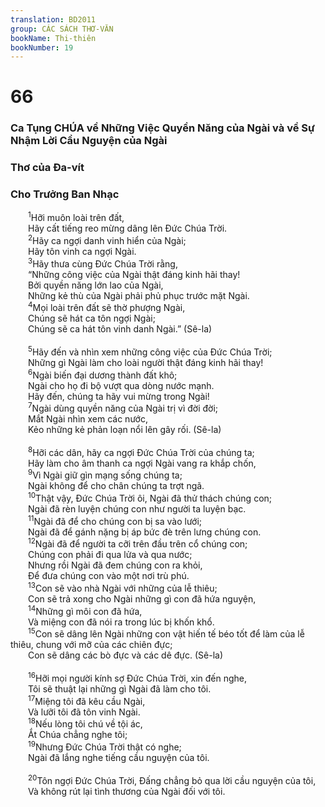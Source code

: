 ```yaml
---
translation: BD2011
group: CÁC SÁCH THƠ-VĂN
bookName: Thi-thiên 
bookNumber: 19
---
```


<div class="title"><h1>66</h1><h3>Ca Tụng CHÚA về Những Việc Quyền Năng của Ngài và về Sự Nhậm Lời Cầu Nguyện của Ngài</h3><h3>Thơ của Ða-vít</h3><h3>Cho Trưởng Ban Nhạc</h3></div>
<span class="verse thi_66_1">  <sup>1</sup>Hỡi muôn loài trên đất,<br/>  Hãy cất tiếng reo mừng dâng lên Ðức Chúa Trời.<br/></span>
<span class="verse thi_66_2">  <sup>2</sup>Hãy ca ngợi danh vinh hiển của Ngài;<br/>  Hãy tôn vinh ca ngợi Ngài.<br/></span>
<span class="verse thi_66_3">  <sup>3</sup>Hãy thưa cùng Ðức Chúa Trời rằng,<br/>  “Những công việc của Ngài thật đáng kinh hãi thay!<br/>  Bởi quyền năng lớn lao của Ngài,<br/>  Những kẻ thù của Ngài phải phủ phục trước mặt Ngài.<br/></span>
<span class="verse thi_66_4">  <sup>4</sup>Mọi loài trên đất sẽ thờ phượng Ngài,<br/>  Chúng sẽ hát ca tôn ngợi Ngài;<br/>  Chúng sẽ ca hát tôn vinh danh Ngài.” (Sê-la)<br/><br/></span>
<span class="verse thi_66_5">  <sup>5</sup>Hãy đến và nhìn xem những công việc của Ðức Chúa Trời;<br/>  Những gì Ngài làm cho loài người thật đáng kinh hãi thay!<br/></span>
<span class="verse thi_66_6">  <sup>6</sup>Ngài biến đại dương thành đất khô;<br/>  Ngài cho họ đi bộ vượt qua dòng nước mạnh.<br/>  Hãy đến, chúng ta hãy vui mừng trong Ngài!<br/></span>
<span class="verse thi_66_7">  <sup>7</sup>Ngài dùng quyền năng của Ngài trị vì đời đời;<br/>  Mắt Ngài nhìn xem các nước,<br/>  Kẻo những kẻ phản loạn nổi lên gây rối. (Sê-la)<br/><br/></span>
<span class="verse thi_66_8">  <sup>8</sup>Hỡi các dân, hãy ca ngợi Ðức Chúa Trời của chúng ta;<br/>  Hãy làm cho âm thanh ca ngợi Ngài vang ra khắp chốn,<br/></span>
<span class="verse thi_66_9">  <sup>9</sup>Vì Ngài giữ gìn mạng sống chúng ta;<br/>  Ngài không để cho chân chúng ta trợt ngã.<br/></span>
<span class="verse thi_66_10">  <sup>10</sup>Thật vậy, Ðức Chúa Trời ôi, Ngài đã thử thách chúng con;<br/>  Ngài đã rèn luyện chúng con như người ta luyện bạc.<br/></span>
<span class="verse thi_66_11">  <sup>11</sup>Ngài đã để cho chúng con bị sa vào lưới;<br/>  Ngài đã để gánh nặng bị áp bức đè trên lưng chúng con.<br/></span>
<span class="verse thi_66_12">  <sup>12</sup>Ngài đã để người ta cỡi trên đầu trên cổ chúng con;<br/>  Chúng con phải đi qua lửa và qua nước;<br/>  Nhưng rồi Ngài đã đem chúng con ra khỏi,<br/>  Ðể đưa chúng con vào một nơi trù phú.<br/></span>
<span class="verse thi_66_13">  <sup>13</sup>Con sẽ vào nhà Ngài với những của lễ thiêu;<br/>  Con sẽ trả xong cho Ngài những gì con đã hứa nguyện,<br/></span>
<span class="verse thi_66_14">  <sup>14</sup>Những gì môi con đã hứa,<br/>  Và miệng con đã nói ra trong lúc bị khốn khổ.<br/></span>
<span class="verse thi_66_15">  <sup>15</sup>Con sẽ dâng lên Ngài những con vật hiến tế béo tốt để làm của lễ thiêu, chung với mỡ của các chiên đực;<br/>  Con sẽ dâng các bò đực và các dê đực. (Sê-la)<br/><br/></span>
<span class="verse thi_66_16">  <sup>16</sup>Hỡi mọi người kính sợ Ðức Chúa Trời, xin đến nghe,<br/>  Tôi sẽ thuật lại những gì Ngài đã làm cho tôi.<br/></span>
<span class="verse thi_66_17">  <sup>17</sup>Miệng tôi đã kêu cầu Ngài,<br/>  Và lưỡi tôi đã tôn vinh Ngài.<br/></span>
<span class="verse thi_66_18">  <sup>18</sup>Nếu lòng tôi chú về tội ác,<br/>  Ắt Chúa chẳng nghe tôi;<br/></span>
<span class="verse thi_66_19">  <sup>19</sup>Nhưng Ðức Chúa Trời thật có nghe;<br/>  Ngài đã lắng nghe tiếng cầu nguyện của tôi.<br/><br/></span>
<span class="verse thi_66_20">  <sup>20</sup>Tôn ngợi Ðức Chúa Trời, Ðấng chẳng bỏ qua lời cầu nguyện của tôi,<br/>  Và không rút lại tình thương của Ngài đối với tôi.<br/></span>
